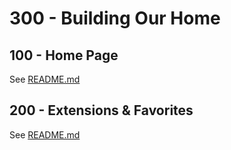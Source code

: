 # 300 - Building Our Home

## 100 - Home Page

See [README.md](./100/README.md)

## 200 - Extensions & Favorites

See [README.md](./200/README.md)
